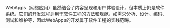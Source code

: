 WebApps（网络应用）虽然结合了内容呈现和用户体验设计，但本质上仍是软件系统。它们的开发过程适用于软件工程的方法和规范，如需求分析、设计、编码、测试和维护等，因此WebApps的开发属于软件工程的实践范畴。